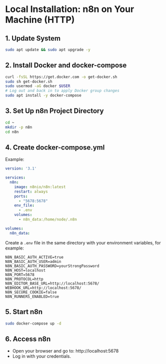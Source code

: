 

# Local Installation: n8n on Your Machine (HTTP)

## 1. Update System
```sh
sudo apt update && sudo apt upgrade -y
```

## 2. Install Docker and docker-compose
```sh
curl -fsSL https://get.docker.com -o get-docker.sh
sudo sh get-docker.sh
sudo usermod -aG docker $USER
# Log out and back in to apply Docker group changes
sudo apt install -y docker-compose
```

## 3. Set Up n8n Project Directory
```sh
cd ~
mkdir -p n8n
cd n8n
```

## 4. Create docker-compose.yml
Example:
```yaml
version: '3.1'

services:
  n8n:
    image: n8nio/n8n:latest
    restart: always
    ports:
      - "5678:5678"
    env_file:
      - .env
    volumes:
      - n8n_data:/home/node/.n8n

volumes:
  n8n_data:
```

Create a `.env` file in the same directory with your environment variables, for example:
```env
N8N_BASIC_AUTH_ACTIVE=true
N8N_BASIC_AUTH_USER=admin
N8N_BASIC_AUTH_PASSWORD=yourStrongPassword
N8N_HOST=localhost
N8N_PORT=5678
N8N_PROTOCOL=http
N8N_EDITOR_BASE_URL=http://localhost:5678/
WEBHOOK_URL=http://localhost:5678/
N8N_SECURE_COOKIE=false
N8N_RUNNERS_ENABLED=true
```

## 5. Start n8n
```sh
sudo docker-compose up -d
```

## 6. Access n8n
- Open your browser and go to: http://localhost:5678
- Log in with your credentials. 